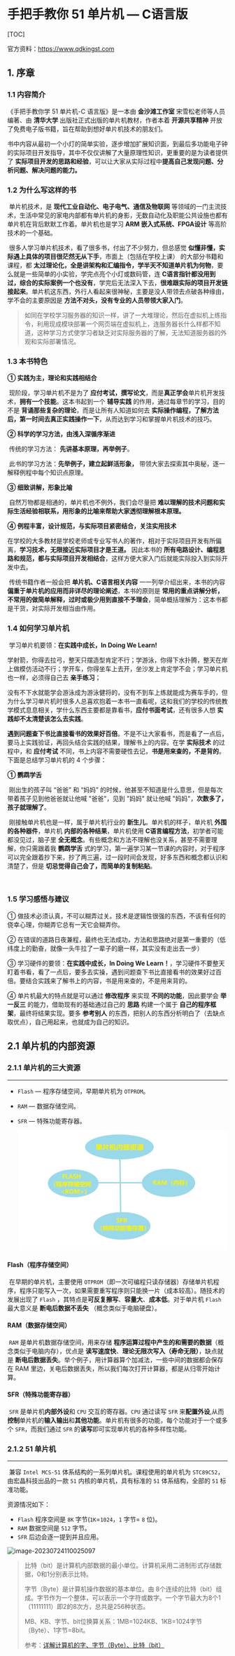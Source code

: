 # 手把手教你 51 单片机 — C语言版


[TOC]

官方资料：https://www.qdkingst.com

## 1. 序章

### 1.1 内容简介	

《手把手教你学 51 单片机-C 语言版》是一本由 **金沙滩工作室** 宋雪松老师等人员编著、由 **清华大学** 出版社正式出版的单片机教材，作者本着 **开源共享精神** 开放了免费电子版书籍，旨在帮助到想好单片机技术的朋友们。

书中内容从最初一个小灯的简单实验，逐步增加扩展知识面，到最后多功能电子钟的实际项目开发指导，其中不仅仅讲解了大量原理性知识，更重要的是为读者提供了 **实际项目开发的思路和经验**，可以让大家从实际过程中**提高自己发现问题、分析问题、解决问题的能力。**



### 1.2 为什么写这样的书

​	单片机技术，是 **现代工业自动化、电子电气、通信及物联网** 等领域的一门主流技术，生活中常见的家电内部都有单片机的身影，无数自动化及职能公共设施也都有单片机在背后默默工作着。单片机也是学习  **ARM 嵌入式系统、FPGA设计** 等高阶技术的一个基础。

​	很多人学习单片机技术，看了很多书，付出了不少努力，但总感觉 **似懂非懂，实际遇上具体的项目很茫然无从下手**，市面上（包括在学校上课） 的大部分书籍和课程，都 **太过理论化，全是讲架构和汇编指令，学半天不知道单片机为何物**，要么就是一些简单的小实验，学完点亮个小灯或数码管，连 **C语言指针都没用到过，综合的实际案例一个也没有**，学完后无法深入下去，**很难跟实际的项目开发链接起来**。单片机这东西，外行人看起来很神秘，主要是没人带领去点破各种缘由，学不会的主要原因是 **方法不对头，没有专业的人员带领大家入门**。

>如同在学校学习服务器的知识一样，讲了一大堆理论，然后在虚拟机上练指令，利用现成模块部署一个网页端在虚拟机上，连服务器长什么样都不知道，这种学习方式使学习者缺乏对实际服务器的了解，无法知道服务器的外观和实际部署情况。



### 1.3 本书特色

**① 实践为主，理论和实践相结合**

​	现阶段，学习单片机不是为了 **应付考试，撰写论文**，而是**真正学会**单片机开发技术，**拥有一个技能**。这本书起到一个 **辅导实践** 的作用，通过每章节的学习，目的不是 **背诵那些复杂的理论**，而是让所有人知道如何去 **实际操作编程，了解方法后，第一时间去真正实践操作一下**，从而达到学习和掌握单片机技术的技巧。

**② 科学的学习方法，由浅入深循序渐进**

​	传统的学习方法： **先讲基本原理，再举例子**。

​	此书的学习方法：**先举例子，建立起鲜活形象，** 带领大家去探索其中奥秘，逐一解释例程中每个知识点原理。

 **③ 细致讲解，形象比喻**

​	自然万物都是相通的，单片机也不例外，我们会尽量把 **难以理解的技术问题和实际生活经验相联系，用形象的比喻来帮助大家透彻理解根本原理。**

  **④ 例程丰富，设计规范，与实际项目紧密结合，关注实用技术**

​	在学校的大多教材是学校老师或专业写书人的著作，相对于实际项目开发有所偏离，**学习技术，无限接近实际项目才是王道。** 因此本书的 **所有电路设计、编程思路和规范，都与实际项目开发相结合**，这样方便大家入门后就能实际投入到实际开发中去。

​	传统书籍作者一般会把 **单片机、C语言相关内容** 一一列举介绍出来，本书的内容 **偏重于单片机的应用而非详尽的理论阐述**，本书的原则是 **常用的重点讲解分析，不常用的做简单解释，过时或极少用到直接不予理会**，简单概括理解为：这本书都是干货，对实际开发相当由作用。



### 1.4 如何学习单片机

​	学习单片机要领：**在实践中成长，In Doing We Learn!**

​	学射箭，你得去拉弓，整天只摆造型肯定不行；学游泳，你得下水扑腾，整天在岸上做模仿活动不行；学开车，你得坐车上去开，坐沙发上肯定学不会；学习单片机也一样，必须得自己去 **亲手练习**；

​	没有不下水就能学会游泳成为游泳健将的，没有不到车上练就能成为赛车手的，但为什么学习单片机时很多人总喜欢抱着一本书一直看呢，这和我们的学校的传统教学模式息息相关，学什么东西主要都是靠看书，**应付书面考试**，还有很多人想 **实践却不太清楚该怎么去实践**。

​	**遇到问题查下书比直接看书的效果好百倍**。不是不让大家看书，而是看了一点后，要马上实践验证，再回头结合实践的结果，理解书上的内容。在学 **实际技术** 的过程中，和 **应付考试** 不同，书上内容不需要硬性去记，**书是用来查的，不是背的**。下面是总结学习单片机的 4 个步骤：

**① 鹦鹉学舌**

​	刚出生的孩子叫 “爸爸” 和 “妈妈” 的时候，他甚至不知道是什么意思，但是每次带着孩子见到他爸爸就让他喊 "爸爸"，见到 "妈妈" 就让他喊 "妈妈"，**次数多了，孩子就理解了**。

​	刚接触单片机也是一样，属于单片机行业的 **新生儿**。单片机的样子，单片机 **外围的各种器件**，单片机 **内部的各种结果**，单片机使用 **C语言编程方法**，初学者可能都没见过，脑子里 **全无概念**。有些概念和方法不理解也没关系，甚至不需要理解，你只需跟着我 **鹦鹉学舌** 式的学习，第一遍学习某一节课的内容时，对于程序可以完全跟着抄下来，抄了两三遍，过一段时间会发现，好多东西和概念都认识和清楚了，但是 **切忌觉得自己会了，而简单的复制粘贴**。

​	 









### 1.5 学习感悟与建议

①  做技术必须认真，不可以糊弄过关。技术是逻辑性很强的东西，不该有任何的侥幸心理，你糊弄它总有一天它会糊弄你。

②  在错误的道路日夜兼程，最终也无法成功，方法和思路绝对是第一重要的（低纬度上的勤奋，就像一头牛拉了一辈子的磨一样，其实没有走出去一步）

③ 学习硬件的要领：**在实践中成长，In Doing We Learn！**，学习硬件不要整天盯着书看，看了一点后，要多去实操，遇到问题查下书比直接看书的效果好过百倍。要结合实践来了解书上的内容，书是用来查的，不是用来背的。

④ 单片机最大的特点就是可以通过 **修改程序** 来实现 **不同的功能**，因此要学会 **举一反三** 的能力，借助现有的基础通过自己的 **思路** 构建一个属于 **自己的程序框架**，最终将结果实现。要多 **参考别人** 的东西，把别人的东西分析明白了（去缺点取优点），自己用起来，也就成为自己的知识。









## 2.1 单片机的内部资源

### 2.1.1 单片机的三大资源

---

- `Flash` — 程序存储空间，早期单片机为 `OTPROM`。

- `RAM` — 数据存储空间。

- `SFR` — 特殊功能寄存器。

  ![image-20230718221451008](https://raw.githubusercontent.com/zjh-jixiaolin/map_strong/main/202307182217222.png)

#### Flash（程序存储空间）

​	在早期的单片机，主要使用 `OTPROM`（即一次可编程只读存储器）存储单片机程序，程序只能写入一次，如果需要重写程序则只能换一片（成本较高）。随技术的发展出现了 `Flash` ，其特点是**可反复擦写**、**容量大**、**成本低**。对于单片机 `Flash` 最大意义是 **断电后数据不丢失** （概念类似于电脑硬盘）。

#### RAM（数据存储空间）

​	`RAM` 是单片机数据存储空间，用来存储 **程序运算过程中产生的和需要的数据**（概念类似于电脑内存），优点是 **读写速度快**、**理论无限次写入（寿命无限）**，缺点就是 **断电后数据丢失**。举个例子，用计算器算个加减法，一些中间的数据都会保存在 RAM 里边，关电后数据丢失，所以我们每次打开计算器，都是从归零开始计算。

#### SFR（特殊功能寄存器）

​	`SFR` 是单片机**内部外设**和 `CPU` 交互的寄存器。`CPU` 通过读写 `SFR` 来**配置外设**,从而**控制**单片机的**输入输出**和**其他功能**。单片机有很多的功能，每个功能对于一个或多个 `SFR`，而我们通过 `SFR` 的**读写**即可实现单片机的各种多样性功能。



### 2.1.2 51 单片机

---

​	兼容 `Intel MCS-51` 体系结构的一系列单片机。课程使用的单片机为 `STC89C52`，由宏晶科技出品的一款 `51` 内核的单片机，具有标准的 `51` 体系结构，全部的 `51` 标准功能。

资源情况如下：

- `Flash` 程序空间是 `8K` 字节(`1K`=`1024`，`1` 字节= `8` 位)。
- `RAM` 数据空间是 `512` 字节。
- `SFR` 后边会逐一提到并且应用。

![image-20230724110025097](C:\Users\zjh\AppData\Roaming\Typora\typora-user-images\image-20230724110025097.png)

>比特（bit）是计算机内部数据的最小单位。计算机采用二进制形式存储数据，0和1分别表示比特。
>
>字节（Byte）是计算机操作数据的基本单位。由 8个连续的比特（bit）组成。字节作为一个整体，可以表示一个字符或数字。一个字节最大为8个1（11111111）即2的8次方，总共是256种状态。                
>
>MB、KB、字节、bit位换算关系：1MB=1024KB、1KB=1024字节（Byte）、1字节=8bit。                                                               
>
>参考：[详解计算机的字、字节（Byte）、比特（bit）](https://zhuanlan.zhihu.com/p/422907374)

